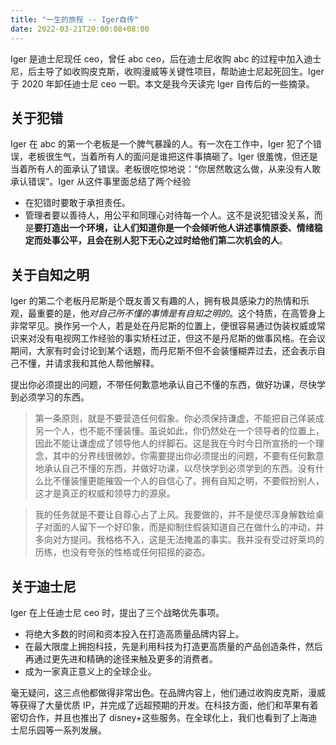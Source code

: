 ```yaml
---
title: "一生的旅程 -- Iger自传"
date: 2022-03-21T20:00:08+08:00
---
```


Iger 是迪士尼现任 ceo，曾任 abc ceo，后在迪士尼收购 abc 的过程中加入迪士尼，后主导了如收购皮克斯，收购漫威等关键性项目，帮助迪士尼起死回生。Iger 于 2020 年卸任迪士尼 ceo 一职。本文是我今天读完 Iger 自传后的一些摘录。

## 关于犯错

Iger 在 abc 的第一个老板是一个脾气暴躁的人。有一次在工作中，Iger 犯了个错误，老板很生气，当着所有人的面问是谁把这件事搞砸了。Iger 很羞愧，但还是当着所有人的面承认了错误。老板很吃惊地说：“你居然敢这么做，从来没有人敢承认错误”。Iger 从这件事里面总结了两个经验

- 在犯错时要敢于承担责任。
- 管理者要以善待人，用公平和同理心对待每一个人。这不是说犯错没关系，而是**要打造出一个环境，让人们知道你是一个会倾听他人讲述事情原委、情绪稳定而处事公平，且会在别人犯下无心之过时给他们第二次机会的人**。

## 关于自知之明

Iger 的第二个老板丹尼斯是个既友善又有趣的人，拥有极具感染力的热情和乐观，最重要的是，他*对自己所不懂的事情是有自知之明的*。这个特质，在高管身上非常罕见。换作另一个人，若是处在丹尼斯的位置上，便很容易通过伪装权威或常识来对没有电视网工作经验的事实矫枉过正，但这不是丹尼斯的做事风格。在会议期间，大家有时会讨论到某个话题，而丹尼斯不但不会装懂糊弄过去，还会表示自己不懂，并请求我和其他人帮他解释。

提出你必须提出的问题，不带任何歉意地承认自己不懂的东西，做好功课，尽快学到必须学习的东西。

> 第一条原则，就是不要营造任何假象。你必须保持谦虚，不能把自己佯装成另一个人，也不能不懂装懂。虽说如此，你仍然处在一个领导者的位置上，因此不能让谦虚成了领导他人的绊脚石。这是我在今时今日所宣扬的一个理念，其中的分界线很微妙。你需要提出你必须提出的问题，不要有任何歉意地承认自己不懂的东西，并做好功课，以尽快学到必须学到的东西。没有什么比不懂装懂更能摧毁一个人的自信心了。拥有自知之明，不要假扮别人，这才是真正的权威和领导力的源泉。

> 我的任务就是不要让自尊心占了上风。我要做的，并不是使尽浑身解数给桌子对面的人留下一个好印象，而是抑制住假装知道自己在做什么的冲动，并多向对方提问。我格格不入，这是无法掩盖的事实。我并没有受过好莱坞的历练，也没有夸张的性格或任何招摇的姿态。

## 关于迪士尼

Iger 在上任迪士尼 ceo 时，提出了三个战略优先事项。

- 将绝大多数的时间和资本投入在打造高质量品牌内容上。
- 在最大限度上拥抱科技，先是利用科技为打造更高质量的产品创造条件，然后再通过更先进和精确的途径来触及更多的消费者。
- 成为一家真正意义上的全球企业。

毫无疑问，这三点他都做得非常出色。在品牌内容上，他们通过收购皮克斯，漫威等获得了大量优质 IP，并完成了远超预期的开发。在科技方面，他们和苹果有着密切合作，并且也推出了 disney+这些服务。在全球化上，我们也看到了上海迪士尼乐园等一系列发展。
